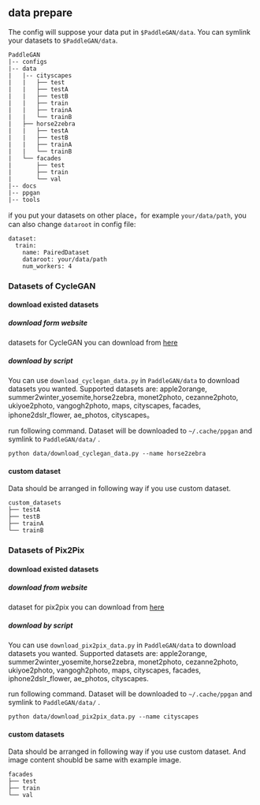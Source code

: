 ## data prepare

The config will suppose your data put in `$PaddleGAN/data`. You can symlink your datasets to `$PaddleGAN/data`.

```
PaddleGAN
|-- configs
|-- data
|   |-- cityscapes
|   |   ├── test
|   |   ├── testA
|   |   ├── testB
|   |   ├── train
|   |   ├── trainA
|   |   └── trainB
|   ├── horse2zebra
|   |   ├── testA
|   |   ├── testB
|   |   ├── trainA
|   |   └── trainB
|   └── facades
|       ├── test
|       ├── train
|       └── val
|-- docs
|-- ppgan
|-- tools

```

if you put your datasets on other place，for example ```your/data/path```,
you can also change ```dataroot``` in config file:

```
dataset:
  train:
    name: PairedDataset
    dataroot: your/data/path
    num_workers: 4
```

### Datasets of CycleGAN

#### download existed datasets

##### download form website
datasets for CycleGAN you can download from [here](https://people.eecs.berkeley.edu/~taesung_park/CycleGAN/datasets/)

##### download by script
You can use ```download_cyclegan_data.py``` in ```PaddleGAN/data``` to download datasets you wanted. Supported datasets are: apple2orange, summer2winter_yosemite,horse2zebra, monet2photo, cezanne2photo, ukiyoe2photo, vangogh2photo, maps, cityscapes, facades, iphone2dslr_flower, ae_photos, cityscapes。

run following command. Dataset will be downloaded to ```~/.cache/ppgan``` and symlink to ```PaddleGAN/data/``` .
```
python data/download_cyclegan_data.py --name horse2zebra
```

#### custom dataset
Data should be arranged in following way if you use custom dataset.
```
custom_datasets
├── testA
├── testB
├── trainA
└── trainB
```

### Datasets of Pix2Pix

#### download existed datasets

##### download from website
dataset for pix2pix you can download from [here](hhttps://people.eecs.berkeley.edu/~tinghuiz/projects/pix2pix/datasets/)

##### download by script
You can use ```download_pix2pix_data.py``` in ```PaddleGAN/data``` to download datasets you wanted. Supported datasets are: apple2orange, summer2winter_yosemite,horse2zebra, monet2photo, cezanne2photo, ukiyoe2photo, vangogh2photo, maps, cityscapes, facades, iphone2dslr_flower, ae_photos, cityscapes.

run following command. Dataset will be downloaded to ```~/.cache/ppgan``` and symlink to ```PaddleGAN/data/``` .
```
python data/download_pix2pix_data.py --name cityscapes
```

#### custom datasets
Data should be arranged in following way if you use custom dataset. And image content shoubld be same with example image.

```
facades
├── test
├── train
└── val
```
